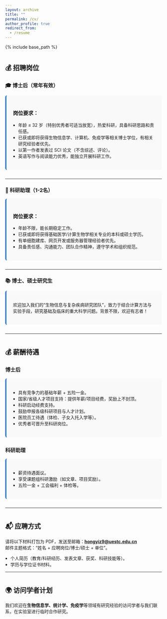 ```yaml
---
layout: archive
title: ""
permalink: /cv/
author_profile: true
redirect_from:
  - /resume
---
```


{% include base_path %}

<style>
h2 {
  margin-top: 2em;
}
.job-section {
  background: #f9f9f9;
  padding: 1.5em;
  border-left: 4px solid #2a7ae2;
  border-radius: 6px;
  margin-bottom: 2em;
}
ul {
  padding-left: 1.2em;
}
</style>
## 💰 招聘岗位
### 🎓 博士后（常年有效）

<div class="job-section">

### 岗位要求：  
- 年龄 ≤ 32 岁（特别优秀者可适当放宽），热爱科研，具备科研思路和责任感。  
- 已获或即将获得生物信息学、计算机、免疫学等相关博士学位，有相关研究经验者优先。  
- 以第一作者发表过 SCI 论文（不含综述、评论）。  
- 英语写作与阅读能力优秀，能独立开展科研工作。  

</div>

---

### 🧪 科研助理（1-2名）

<div class="job-section">

### 岗位要求：  
- 年龄不限，能长期稳定工作。  
- 已获或即将获得基础医学/计算生物学相关专业的本科或硕士学历。  
- 有单细胞建库、网页开发或服务器管理经验者优先。  
- 具备责任感、沟通能力、团队合作精神，遵守学术和组织规范。  

</div>

---

### 📚 博士、硕士研究生

<div class="job-section">

欢迎加入我们的“生物信息与复杂疾病研究团队”，致力于结合计算方法与实验手段，研究基础及临床的重大科学问题。背景不限，欢迎有志者！

</div>

---

## 💰 薪酬待遇

### 博士后

<div class="job-section">

- 具有竞争力的基础年薪 + 五险一金。  
- 国家/省级人才项目支持：提供年薪/项目经费，奖励上不封顶。  
- 科研启动经费支持。  
- 鼓励申报各级科研项目与人才计划。  
- 医院员工待遇（体检、子女入托入学等）。  
- 优秀者可晋升至科研岗位。  

</div>

### 科研助理

<div class="job-section">

- 薪资待遇面议。  
- 享受课题组科研激励（如文章、项目奖励）。  
- 五险一金 + 工会福利 + 体检等。  

</div>

---

## 📬 应聘方式

请将以下材料打包为 PDF，发送至邮箱：**hongyiz9@uestc.edu.cn**  
邮件主题格式：“姓名 + 应聘岗位/博士/硕士 + 单位”。

- 个人简历（教育/科研经历、发表文章、获奖、科研技能等）。  
- 学历与学位证书材料。  

---

## 🌍 访问学者计划

我们欢迎在**生物信息学、统计学、免疫学**等领域有研究经验的访问学者与我们联系，在实验室进行临时合作研究。
